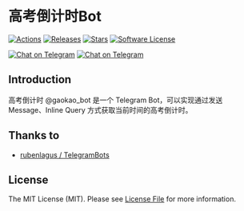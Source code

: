# 高考倒计时Bot

[![Actions][ico-actions]][link-actions]
[![Releases][ico-releases]][link-releases]
[![Stars][ico-stars]][link-stars]
[![Software License][ico-license]](LICENSE)

[![Chat on Telegram][ico-telegram]][link-telegram]
[![Chat on Telegram][ico-telegram-channel]][link-telegram-channel]


## Introduction
高考倒计时 @gaokao_bot 是一个 Telegram Bot，可以实现通过发送 Message、Inline Query 方式获取当前时间的高考倒计时。

## Thanks to
- [rubenlagus / TelegramBots](https://github.com/rubenlagus/TelegramBots)

## License
The MIT License (MIT). Please see [License File](LICENSE) for more information.

[ico-actions]: https://github.com/HerbertGao/gaokao_bot/workflows/Java%20CI%20with%20Gradle/badge.svg
[ico-telegram]: https://img.shields.io/badge/@gaokao__bot-2CA5E0.svg?style=flat-square&logo=telegram&label=Telegram
[ico-telegram-channel]: https://img.shields.io/badge/@GaokaoCountdown-2CA5E0.svg?style=flat-square&logo=telegram&label=Telegram
[ico-releases]: https://img.shields.io/github/release/HerbertGao/gaokao_bot
[ico-stars]: https://img.shields.io/github/stars/HerbertGao/gaokao_bot
[ico-license]: https://img.shields.io/github/license/HerbertGao/gaokao_bot

[link-actions]: https://github.com/HerbertGao/gaokao_bot/actions
[link-telegram]: https://t.me/gaokao_bot
[link-telegram-channel]: https://t.me/GaokaoCountdown
[link-releases]: https://github.com/HerbertGao/gaokao_bot/releases
[link-stars]: https://github.com/HerbertGao/gaokao_bot
[link-license]: https://opensource.org/licenses/MIT